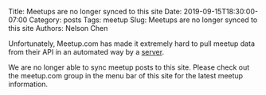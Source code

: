 Title: Meetups are no longer synced to this site
Date: 2019-09-15T18:30:00-07:00
Category: posts
Tags: meetup
Slug: Meetups are no longer synced to this site
Authors: Nelson Chen

Unfortunately, Meetup.com has made it extremely hard to pull meetup data
from their API in an automated way by a [server][ghissue].

We are no longer able to sync meetup posts to this site. Please check
out the meetup.com group in the menu bar of this site for the latest
meetup information.

[ghissue]: https://github.com/meetup/api/issues/325


